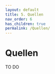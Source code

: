 ```yaml
---
layout: default
title: 5. Quellen
nav_order: 6
has_children: true
permalink: /Quellen/
---
```


# Quellen
TO DO

